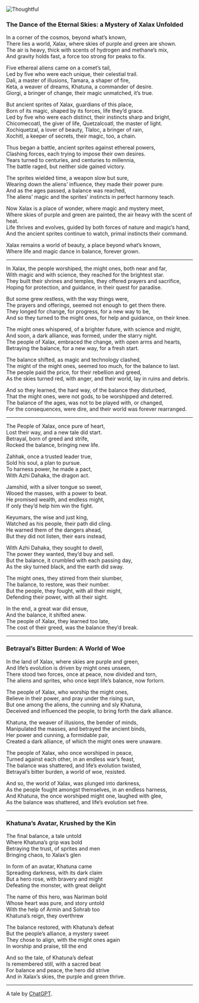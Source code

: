 ![Thoughtful](//cacilhas.info/img/alien.png)

### The Dance of the Eternal Skies: a Mystery of Xalax Unfolded

In a corner of the cosmos, beyond what’s known,  
There lies a world, Xalax, where skies of purple and green are shown.  
The air is heavy, thick with scents of hydrogen and methane’s mix,  
And gravity holds fast, a force too strong for peaks to fix.

Five ethereal aliens came on a comet’s tail,  
Led by five who were each unique, their celestial trail.  
Dali, a master of illusions, Tamara, a shaper of fire,  
Keta, a weaver of dreams, Khatuna, a commander of desire.  
Giorgi, a bringer of change, their magic unmatched, it’s true.

But ancient sprites of Xalax, guardians of this place,  
Born of its magic, shaped by its forces, life they’d grace.  
Led by five who were each distinct, their instincts sharp and bright,  
Chicomecoatl, the giver of life, Quetzalcoatl, the master of light.  
Xochiquetzal, a lover of beauty, Tlaloc, a bringer of rain,  
Xochitl, a keeper of secrets, their magic, too, a chain.

Thus began a battle, ancient sprites against ethereal powers,  
Clashing forces, each trying to impose their own desires.  
Years turned to centuries, and centuries to millennia,  
The battle raged, but neither side gained victory.

The sprites wielded time, a weapon slow but sure,  
Wearing down the aliens’ influence, they made their power pure.  
And as the ages passed, a balance was reached,  
The aliens’ magic and the sprites’ instincts in perfect harmony teach.

Now Xalax is a place of wonder, where magic and mystery meet,  
Where skies of purple and green are painted, the air heavy with the scent of heat.  
Life thrives and evolves, guided by both forces of nature and magic’s hand,  
And the ancient sprites continue to watch, primal instincts their command.

Xalax remains a world of beauty, a place beyond what’s known,  
Where life and magic dance in balance, forever grown.

* * *

In Xalax, the people worshiped, the might ones, both near and far,  
With magic and with science, they reached for the brightest star.  
They built their shrines and temples, they offered prayers and sacrifice,  
Hoping for protection, and guidance, in their quest for paradise.

But some grew restless, with the way things were,  
The prayers and offerings, seemed not enough to get them there.  
They longed for change, for progress, for a new way to be,  
And so they turned to the might ones, for help and guidance, on their knee.

The might ones whispered, of a brighter future, with science and might,  
And soon, a dark alliance, was formed, under the starry night.  
The people of Xalax, embraced the change, with open arms and hearts,  
Betraying the balance, for a new way, for a fresh start.

The balance shifted, as magic and technology clashed,  
The might of the might ones, seemed too much, for the balance to last.  
The people paid the price, for their rebellion and greed,  
As the skies turned red, with anger, and their world, lay in ruins and debris.

And so they learned, the hard way, of the balance they disturbed,  
That the might ones, were not gods, to be worshipped and deterred.  
The balance of the ages, was not to be played with, or changed,  
For the consequences, were dire, and their world was forever rearranged.

* * *

The People of Xalax, once pure of heart,  
Lost their way, and a new tale did start.  
Betrayal, born of greed and strife,  
Rocked the balance, bringing new life.

Zahhak, once a trusted leader true,  
Sold his soul, a plan to pursue.  
To harness power, he made a pact,  
With Azhi Dahaka, the dragon act.

Jamshid, with a silver tongue so sweet,  
Wooed the masses, with a power to beat.  
He promised wealth, and endless might,  
If only they’d help him win the fight.

Keyumars, the wise and just king,  
Watched as his people, their path did cling.  
He warned them of the dangers ahead,  
But they did not listen, their ears instead,

With Azhi Dahaka, they sought to dwell,  
The power they wanted, they’d buy and sell.  
But the balance, it crumbled with each passing day,  
As the sky turned black, and the earth did sway.

The might ones, they stirred from their slumber,  
The balance, to restore, was their number.  
But the people, they fought, with all their might,  
Defending their power, with all their sight.

In the end, a great war did ensue,  
And the balance, it shifted anew.  
The people of Xalax, they learned too late,  
The cost of their greed, was the balance they’d break.

* * *

### Betrayal’s Bitter Burden: A World of Woe

In the land of Xalax, where skies are purple and green,  
And life’s evolution is driven by might ones unseen,  
There stood two forces, once at peace, now divided and torn,  
The aliens and sprites, who once kept life’s balance, now forlorn.

The people of Xalax, who worship the might ones,  
Believe in their power, and pray under the rising sun,  
But one among the aliens, the cunning and sly Khatuna,  
Deceived and influenced the people, to bring forth the dark alliance.

Khatuna, the weaver of illusions, the bender of minds,  
Manipulated the masses, and betrayed the ancient binds,  
Her power and cunning, a formidable pair,  
Created a dark alliance, of which the might ones were unaware.

The people of Xalax, who once worshiped in peace,  
Turned against each other, in an endless war’s feast,  
The balance was shattered, and life’s evolution twisted,  
Betrayal’s bitter burden, a world of woe, resisted.

And so, the world of Xalax, was plunged into darkness,  
As the people fought amongst themselves, in an endless harness,  
And Khatuna, the once worshiped might one, laughed with glee,  
As the balance was shattered, and life’s evolution set free.

* * *

### Khatuna’s Avatar, Krushed by the Kin

The final balance, a tale untold  
Where Khatuna’s grip was bold  
Betraying the trust, of sprites and men  
Bringing chaos, to Xalax’s glen

In form of an avatar, Khatuna came  
Spreading darkness, with its dark claim  
But a hero rose, with bravery and might  
Defeating the monster, with great delight

The name of this hero, was Nariman bold  
Whose heart was pure, and story untold  
With the help of Armin and Sohrab too  
Khatuna’s reign, they overthrew

The balance restored, with Khatuna’s defeat  
But the people’s alliance, a mystery sweet  
They chose to align, with the might ones again  
In worship and praise, till the end

And so the tale, of Khatuna’s defeat  
Is remembered still, with a sacred beat  
For balance and peace, the hero did strive  
And in Xalax’s skies, the purple and green thrive.

* * *

A tale by [ChatGPT](https://chat.openai.com/chat/).